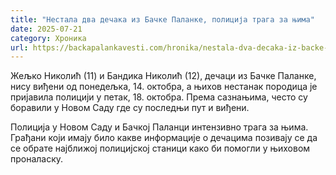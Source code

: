 ```yaml
---
title: "Нестала два дечака из Бачке Паланке, полиција трага за њима"
date: 2025-07-21
category: Хроника
url: https://backapalankavesti.com/hronika/nestala-dva-decaka-iz-backe-palanke/
---
```


Жељко Николић (11) и Бандика Николић (12), дечаци из Бачке Паланке, нису виђени од понедељка, 14. октобра, а њихов нестанак породица је пријавила полицији у петак, 18. октобра. Према сазнањима, често су боравили у Новом Саду где су последњи пут и виђени.

Полиција у Новом Саду и Бачкој Паланци интензивно трага за њима. Грађани који имају било какве информације о дечацима позивају се да се обрате најближој полицијској станици како би помогли у њиховом проналаску.
